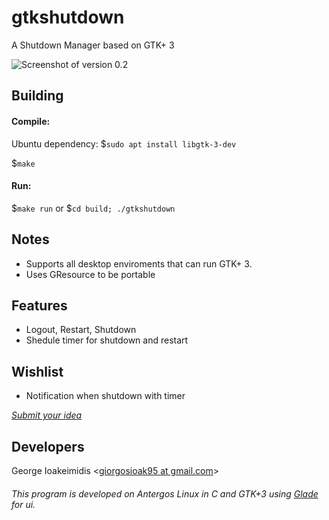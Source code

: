 # gtkshutdown #
A Shutdown Manager based on GTK+ 3

![Screenshot of version 0.2](https://i.imgur.com/hmmMu0Z.png)

## Building ##

#### Compile: ####

Ubuntu dependency: $<code>sudo apt install libgtk-3-dev</code>

$<code>make</code>

#### Run: ####

$<code>make run</code>  or  $<code>cd build; ./gtkshutdown</code>


## Notes ##

* Supports all desktop enviroments that can run GTK+ 3.
* Uses GResource to be portable

## Features ##

* Logout, Restart, Shutdown
* Shedule timer for shutdown and restart

## Wishlist ##

* Notification when shutdown with timer

*[Submit your idea](https://github.com/giorgosioak/gtkshutdown/issues/new)*

## Developers ##

George Ioakeimidis <[giorgosioak95 at gmail.com](mailto:giorgosioak95@gmail.com?Subject=gtkshutdown)>

###### _This program is developed on Antergos Linux in C and GTK+3 using [Glade](https://glade.gnome.org/) for ui._ ######

